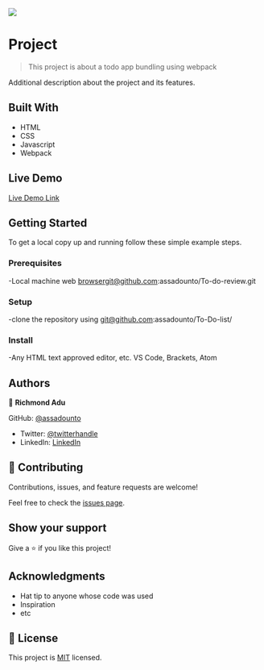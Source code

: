 ![](https://img.shields.io/badge/Microverse-blueviolet)

#  Project

> This project is about a todo app bundling using webpack

Additional description about the project and its features.

## Built With

- HTML 
- CSS 
- Javascript 
- Webpack

## Live Demo

[Live Demo Link](https://assadounto.github.io/To-Do-list/)


## Getting Started

To get a local copy up and running follow these simple example steps.

### Prerequisites

-Local machine web browsergit@github.com:assadounto/To-do-review.git

### Setup

-clone the repository using git@github.com:assadounto/To-Do-list/

### Install
-Any HTML text approved editor, etc. VS Code, Brackets, Atom


## Authors

👤 **Richmond Adu**

GitHub: [@assadounto](https://github.com/assadounto)
- Twitter: [@twitterhandle](https://twitter.com/twitterhandle)
- LinkedIn: [LinkedIn](https://linkedin.com/in/linkedinhandle)

## 🤝 Contributing

Contributions, issues, and feature requests are welcome!

Feel free to check the [issues page](../../issues/).

## Show your support

Give a ⭐️ if you like this project!

## Acknowledgments

- Hat tip to anyone whose code was used
- Inspiration
- etc

## 📝 License

This project is [MIT](./MIT.md) licensed.
